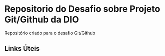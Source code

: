 # Repositorio do Desafio sobre Projeto Git/Github da DIO

Repositório criado para o desafio Git/Github

## Links Úteis

